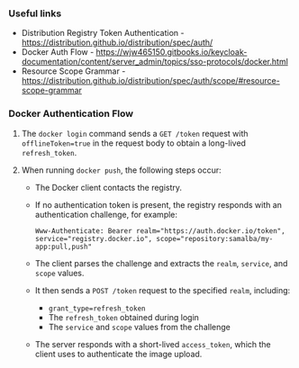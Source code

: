 ### Useful links
- Distribution Registry Token Authentication - https://distribution.github.io/distribution/spec/auth/
- Docker Auth Flow - https://wjw465150.gitbooks.io/keycloak-documentation/content/server_admin/topics/sso-protocols/docker.html
- Resource Scope Grammar - https://distribution.github.io/distribution/spec/auth/scope/#resource-scope-grammar

### Docker Authentication Flow

1. The `docker login` command sends a `GET /token` request with `offlineToken=true` in the request body to obtain a
   long-lived `refresh_token`.

2. When running `docker push`, the following steps occur:
    - The Docker client contacts the registry.
    - If no authentication token is present, the registry responds with an authentication challenge, for example:

      ```
      Www-Authenticate: Bearer realm="https://auth.docker.io/token", service="registry.docker.io", scope="repository:samalba/my-app:pull,push"
      ```

    - The client parses the challenge and extracts the `realm`, `service`, and `scope` values.
    - It then sends a `POST /token` request to the specified `realm`, including:
        - `grant_type=refresh_token`
        - The `refresh_token` obtained during login
        - The `service` and `scope` values from the challenge

    - The server responds with a short-lived `access_token`, which the client uses to authenticate the image upload.
